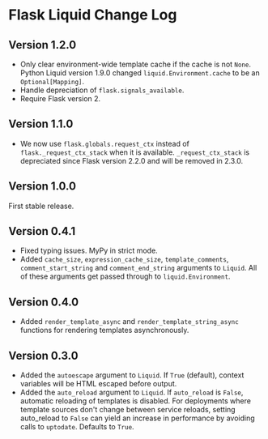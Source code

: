 # Flask Liquid Change Log

## Version 1.2.0

- Only clear environment-wide template cache if the cache is not `None`. Python Liquid
  version 1.9.0 changed `liquid.Environment.cache` to be an `Optional[Mapping]`.
- Handle depreciation of `flask.signals_available`.
- Require Flask version 2.

## Version 1.1.0

- We now use `flask.globals.request_ctx` instead of `flask._request_ctx_stack` when
  it is available. `_request_ctx_stack` is depreciated since Flask version 2.2.0 and
  will be removed in 2.3.0.

## Version 1.0.0

First stable release.

## Version 0.4.1

- Fixed typing issues. MyPy in strict mode.
- Added `cache_size`, `expression_cache_size`, `template_comments`,
  `comment_start_string` and `comment_end_string` arguments to `Liquid`. All of
  these arguments get passed through to `liquid.Environment`.

## Version 0.4.0

- Added `render_template_async` and `render_template_string_async` functions for
  rendering templates asynchronously.

## Version 0.3.0

- Added the `autoescape` argument to `Liquid`. If `True` (default), context
  variables will be HTML escaped before output.
- Added the `auto_reload` argument to `Liquid`. If `auto_reload` is `False`,
  automatic reloading of templates is disabled. For deployments where template sources
  don't change between service reloads, setting auto_reload to `False` can yield an
  increase in performance by avoiding calls to `uptodate`. Defaults to `True`.
